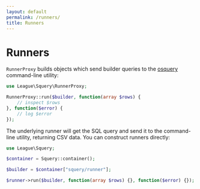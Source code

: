 ```yaml
---
layout: default
permalink: /runners/
title: Runners
---
```


# Runners

`RunnerProxy` builds objects which send builder queries to the [osquery](http://osquery.io) command-line utility:

~~~ php
use League\Squery\RunnerProxy;

RunnerProxy::run($builder, function(array $rows) {
    // inspect $rows
}, function($error) {
    // log $error
});
~~~

The underlying runner will get the SQL query and send it to the command-line utility, returning CSV data. You can construct runners directly:

~~~ php
use League\Squery;

$container = Squery::container();

$builder = $container["squery/runner"];

$runner->run($builder, function(array $rows) {}, function($error) {});
~~~
